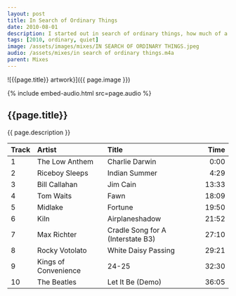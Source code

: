 ```yaml
---
layout: post
title: In Search of Ordinary Things
date: 2010-08-01
description: I started out in search of ordinary things, how much of a tree bends in the wind?
tags: [2010, ordinary, quiet]
image: /assets/images/mixes/IN SEARCH OF ORDINARY THINGS.jpeg
audio: /assets/mixes/in search of ordinary things.m4a
parent: Mixes
---
```


![{{page.title}} artwork}]({{ page.image }})

{% include embed-audio.html src=page.audio %}

## {{page.title}}
{{ page.description }}

| Track | Artist                   | Title                                      |   Time |
|:------|:-------------------------|:-------------------------------------------|-------:|
| 1     | The Low Anthem           | Charlie Darwin                             |   0:00 |
| 2     | Riceboy Sleeps           | Indian Summer                              |   4:29 |
| 3     | Bill Callahan            | Jim Cain                                   |  13:33 |
| 4     | Tom Waits                | Fawn                                       |  18:09 |
| 5     | Midlake                  | Fortune                                    |  19:50 |
| 6     | Kiln                     | Airplaneshadow                             |  21:52 |
| 7     | Max Richter              | Cradle Song for A (Interstate B3)          |  27:10 |
| 8     | Rocky Votolato           | White Daisy Passing                        |  29:21 |
| 9     | Kings of Convenience     | 24-25                                      |  32:30 |
| 10    | The Beatles              | Let It Be (Demo)                           |  36:05 |
